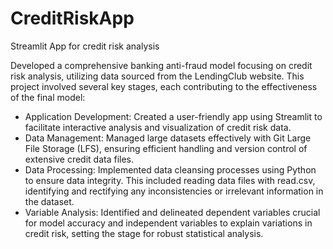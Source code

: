 # CreditRiskApp
Streamlit App for credit risk analysis

Developed a comprehensive banking anti-fraud model focusing on credit risk analysis, utilizing data sourced from the LendingClub website. This project involved several key stages, each contributing to the effectiveness of the final model:

- Application Development: Created a user-friendly app using Streamlit to facilitate interactive analysis and visualization of credit risk data.
- Data Management: Managed large datasets effectively with Git Large File Storage (LFS), ensuring efficient handling and version control of extensive credit data files.
- Data Processing: Implemented data cleansing processes using Python to ensure data integrity. This included reading data files with read.csv, identifying and rectifying any inconsistencies or irrelevant information in the dataset.
- Variable Analysis: Identified and delineated dependent variables crucial for model accuracy and independent variables to explain variations in credit risk, setting the stage for robust statistical analysis.

